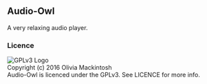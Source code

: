 Audio-Owl
---------

A very relaxing audio player.

### Licence
![GPLv3 Logo](https://www.gnu.org/graphics/gplv3-88x31.png)  
Copyright (c) 2016 Olivia Mackintosh  
Audio-Owl is licenced under the GPLv3. See LICENCE for more info.
